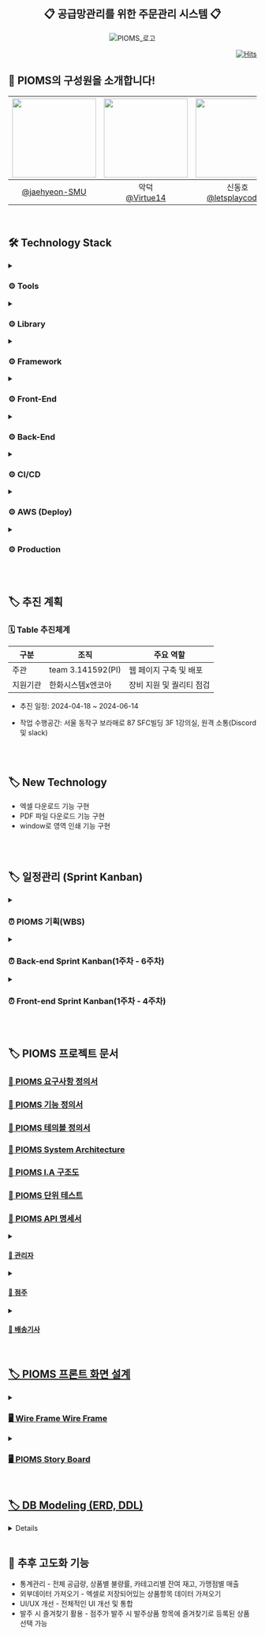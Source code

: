 <div align="center">
	
<h2>📋 공급망관리를 위한 주문관리 시스템 📋</h2>
</div>

<div align="center">
	
![PIOMS_로고](https://github.com/beyond-sw-camp/be04-fin-PI.Akatsuki-PIOMS/assets/149561287/c73fe627-caa9-4a4f-ac14-5545b72c0b8e)

</div>

<div align="right">

[![Hits](https://hits.seeyoufarm.com/api/count/incr/badge.svg?url=https%3A%2F%2Fgithub.com%2Fbeyond-sw-camp%2Fbe04-4th-PI-MoodHolic.git&count_bg=%23006EFF&title_bg=%23767676&icon=keybase.svg&icon_color=%23E7E7E7&title=Today&edge_flat=false)](https://hits.seeyoufarm.com)
</div>

<h2 align="left">👥 PIOMS의 구성원을 소개합니다!</h2>

|<img src="https://avatars.githubusercontent.com/u/81796274?v=4" width="170" height="160"/>|<img src="https://avatars.githubusercontent.com/u/122339395?v=4" width="170" height="160"/>|<img src="https://avatars.githubusercontent.com/u/101622086?v=4" width="170" height="160"/>|<img src="https://avatars.githubusercontent.com/u/149561287?v=4" width="170" height="160"/>|<img src="https://avatars.githubusercontent.com/u/22255663?v=4" width="170" height="160"/>|
|:-:|:-:|:-:|:-:|:-:|
|[@jaehyeon-SMU](https://github.com/jaehyeon-SMU)|악덕<br/>[@Virtue14](https://github.com/Virtue14)|신동호<br/>[@letsplaycoding](https://github.com/letsplaycoding)|[@Bodrami](https://github.com/Bodrami)|hyunwoo<br/>[@daersh](https://github.com/daersh)|

</br>
<h2 align="left">🛠️ Technology Stack</h2>
<div align="left">
<details>
<summary><h3>⚙️ Tools</h3></summary>
<img src="https://img.shields.io/badge/grafana-F46800?style=for-thebadge&logo=grafana&logoColor=white" />&nbsp;&nbsp; <img src="https://img.shields.io/badge/prometheus-E6522C?style=for-thebadge&logo=prometheus&logoColor=white" />
</details>
<details>
<summary><h3>⚙️ Library</h3></summary>
<img src="https://img.shields.io/badge/microsoftexcel-217346?style=for-thebadge&logo=microsoftexcel&logoColor=white" />&nbsp;&nbsp; <img src="https://img.shields.io/badge/apache-D22128?style=for-thebadge&logo=apache&logoColor=white" />
</details>
<details>
<summary><h3>⚙️ Framework</h3></summary>
<img src="https://img.shields.io/badge/Spring Boot-6DB33F?style=for-thebadge&logo=Spring Boot&logoColor=white" /> &nbsp;&nbsp; <img src="https://img.shields.io/badge/Vue.js-4FC08D?style=for-thebadge&logo=Vue.js&logoColor=white" />
</details>
<details>
<summary><h3>⚙️ Front-End</h3></summary>
<img src="https://img.shields.io/badge/CSS-1572B6?style=for-thebadge&logo=CSS&logoColor=white" /> &nbsp;&nbsp; <img src="https://img.shields.io/badge/HTML-E34F26?style=for-thebadge&logo=HTML&logoColor=white" /> &nbsp;&nbsp; <img src="https://img.shields.io/badge/JavaScript-F7DF1E?style=for-thebadge&logo=JavaScript&logoColor=white" /> &nbsp;&nbsp; <img src="https://img.shields.io/badge/Vue.js-4FC08D?style=for-thebadge&logo=Vue.js&logoColor=white" /> &nbsp;&nbsp; <img src="https://img.shields.io/badge/Vuex-B7178C?style=for-thebadge&logo=Vuex&logoColor=white" /> 
</details>
<details>	
<summary><h3>⚙️ Back-End</h3></summary>
<img src="https://img.shields.io/badge/JWT-FBBA00?style=for-thebadge&logo=JWT&logoColor=white" /> &nbsp;&nbsp; <img src="https://img.shields.io/badge/MariaDB-003545?style=for-thebadge&logo=mariaDB&logoColor=white"/> &nbsp;&nbsp; <img src="https://img.shields.io/badge/Redis-DC382D?style=for-thebadge&logo=Redis&logoColor=white" /> &nbsp;&nbsp; <img src="https://img.shields.io/badge/Spring Boot-6DB33F?style=for-thebadge&logo=Spring Boot&logoColor=white" /> &nbsp;&nbsp; <img src="https://img.shields.io/badge/Spring JPA Data-6DB33F?style=for-thebadge&logo=Spring JPA Data&logoColor=white" />  &nbsp;&nbsp; <img src="https://img.shields.io/badge/Spring Security-6DB33F?style=for-thebadge&logo=Spring Security&logoColor=white" /> &nbsp;&nbsp; <img src="https://img.shields.io/badge/Swagger-85EA2D?style=for-thebadge&logo=Swagger&logoColor=white" /> &nbsp;&nbsp; <img src="https://img.shields.io/badge/gradle-02303A?style=for-thebadge&logo=gradle&logoColor=white" /> &nbsp;&nbsp; <img src="https://img.shields.io/badge/hibernate-59666C?style=for-thebadge&logo=hibernate&logoColor=white" />
</details>
<details>
<summary><h3>⚙️ CI/CD</h3></summary>	
<img src="https://img.shields.io/badge/githubactions-2088FF?style=for-thebadge&logo=githubactions&logoColor=white"/>
</details>
<details>
<summary><h3>⚙️ AWS (Deploy)</h3></summary>
<img src="https://img.shields.io/badge/Amazon AWS-232F3E?style=for-thebadge&logo=amazonaws&logoColor=white"/>&nbsp;&nbsp; <img src="https://img.shields.io/badge/amazons3-569A31?style=for-thebadge&logo=amazons3&logoColor=white"/>&nbsp;&nbsp; <img src="https://img.shields.io/badge/amazonec2-FF9900?style=for-thebadge&logo=amazonec2&logoColor=white"/>&nbsp;&nbsp; <img src="https://img.shields.io/badge/amazonrds-FF9900?style=for-thebadge&logo=amazonrds&logoColor=white"/>
&nbsp;&nbsp; <img src="https://img.shields.io/badge/amazonroute53-8C4FFF?style=for-thebadge&logo=amazonroute53&logoColor=white"/>
</details>
<details>
<summary><h3>⚙️ Production</h3></summary>	
<img src="https://img.shields.io/badge/Apache Tomcat-F8DC75?style=for-thebadge&logo=Apache Tomcat&logoColor=white" /> &nbsp;&nbsp; <img src="https://img.shields.io/badge/NPM-CB3837?style=for-thebadge&logo=NPM&logoColor=white" /> &nbsp;&nbsp;  <img src="https://img.shields.io/badge/Ubuntu-E95420?style=for-thebadge&logo=Ubuntu&logoColor=white" />
</details>
</div></br></br>

## 🏷️ 추진 계획

### 🗓 Table 추진체계

| 구분 | 조직 | 주요 역할 |
| --- | --- | --- |
| 주관 | team 3.141592(PI) | 웹 페이지 구축 및 배포 |
| 지원기관 | 한화시스템x엔코아 | 장비 지원 및 퀄리티 점검 |

- 추진 일정: 2024-04-18 ~ 2024-06-14

- 작업 수행공간: 서울 동작구 보라매로 87 SFC빌딩 3F 1강의실, 원격 소통(Discord 및 slack)

<br/></br>

## 🏷️ New Technology
* 엑셀 다운로드 기능 구현
* PDF 파일 다운로드 기능 구현
* window로 영역 인쇄 기능 구현

</br></br>

## 🏷️ 일정관리 (Sprint Kanban)
<details>
<summary><h3>⏰ PIOMS 기획(WBS)</h3></summary>
	
![스크린샷 2024-06-11 오후 4 31 24](https://github.com/beyond-sw-camp/be04-fin-PI.Akatsuki-PIOMS/assets/149561287/ea8d2483-2bf9-46bf-8fb1-e7bd557acf15)
</details>
<details>
<summary><h3>⏰ Back-end Sprint Kanban(1주차 - 6주차)</h3></summary>

![스크린샷 2024-06-11 오후 4 33 57](https://github.com/beyond-sw-camp/be04-fin-PI.Akatsuki-PIOMS/assets/149561287/ba8f9ffe-74aa-4f3c-89c1-27fa7af63b28)
</details>
<details>
<summary><h3>⏰ Front-end Sprint Kanban(1주차 - 4주차)</h3></summary>

![스크린샷 2024-06-11 오후 4 34 39](https://github.com/beyond-sw-camp/be04-fin-PI.Akatsuki-PIOMS/assets/149561287/6351f643-c66a-4c05-b1d5-107e93b77a5f)
</details>
</br></br>

## 🏷️ PIOMS 프로젝트 문서
<h3><a href="https://docs.google.com/spreadsheets/d/1P_TPNzrnce8OEkxFjxr9hyelmVbRY5yJ/edit?usp=sharing&ouid=104324075889250636464&rtpof=true&sd=true"/>📁 PIOMS 요구사항 정의서</h3>

<h3><a href="https://docs.google.com/spreadsheets/d/1P_TPNzrnce8OEkxFjxr9hyelmVbRY5yJ/edit?usp=sharing&ouid=104324075889250636464&rtpof=true&sd=true"/>📁 PIOMS 기능 정의서</h3>

<h3><a href="https://docs.google.com/spreadsheets/d/1P_TPNzrnce8OEkxFjxr9hyelmVbRY5yJ/edit?usp=sharing&ouid=104324075889250636464&rtpof=true&sd=true"/>📁 PIOMS 테의블 정의서</h3>

<h3><a href="https://github.com/beyond-sw-camp/be04-fin-PI.Akatsuki-PIOMS/assets/149561287/e77e5637-c377-46bd-ad7b-d3570fbf7c80"/>📁 PIOMS System Architecture</h3>

<h3><a href="https://docs.google.com/spreadsheets/d/1P_TPNzrnce8OEkxFjxr9hyelmVbRY5yJ/edit?usp=sharing&ouid=104324075889250636464&rtpof=true&sd=true"/>📁 PIOMS I.A 구조도</h3>

<h3><a href="https://docs.google.com/spreadsheets/d/1P_TPNzrnce8OEkxFjxr9hyelmVbRY5yJ/edit?usp=sharing&ouid=104324075889250636464&rtpof=true&sd=true"/>📁 PIOMS 단위 테스트</h3>

<h3><a href="http://api.pioms.shop/swagger-ui/index.html"/>📁 PIOMS API 명세서</h3>
<details>
<summary><h4>📍 관리자</h4></summary>
	
![―šÅĐļ°žĶ 2024-06-13 110754](https://github.com/beyond-sw-camp/be04-fin-PI.Akatsuki-PIOMS/assets/149561287/38cec2a0-c797-4e92-8099-7476852059be)
![―šÅĐļ°žĶ 2024-06-13 110737](https://github.com/beyond-sw-camp/be04-fin-PI.Akatsuki-PIOMS/assets/149561287/733fff98-6438-4d9b-ab68-600d024b9255)
![―šÅĐļ°žĶ 2024-06-13 110725](https://github.com/beyond-sw-camp/be04-fin-PI.Akatsuki-PIOMS/assets/149561287/881ffc85-2a4e-4a46-9f89-77c669a974b4)
![―šÅĐļ°žĶ 2024-06-13 110714](https://github.com/beyond-sw-camp/be04-fin-PI.Akatsuki-PIOMS/assets/149561287/012d2e46-2927-4763-8ee8-5c465153957d)
![―šÅĐļ°žĶ 2024-06-13 110704](https://github.com/beyond-sw-camp/be04-fin-PI.Akatsuki-PIOMS/assets/149561287/7faf848f-fd48-44ab-bc00-facaa853853d)
![―šÅĐļ°žĶ 2024-06-13 110655](https://github.com/beyond-sw-camp/be04-fin-PI.Akatsuki-PIOMS/assets/149561287/e43d8075-b41a-4bb6-a060-1fcb0706005e)
![―šÅĐļ°žĶ 2024-06-13 110646](https://github.com/beyond-sw-camp/be04-fin-PI.Akatsuki-PIOMS/assets/149561287/c77b2b61-413a-479a-bbe9-66064a0406aa)
![―šÅĐļ°žĶ 2024-06-13 110636](https://github.com/beyond-sw-camp/be04-fin-PI.Akatsuki-PIOMS/assets/149561287/5f1c3950-f661-415b-93e8-fbbb738b36a8)
![―šÅĐļ°žĶ 2024-06-13 110626](https://github.com/beyond-sw-camp/be04-fin-PI.Akatsuki-PIOMS/assets/149561287/fe318036-9ae9-4758-9a5e-0c14fb7fdfb2)
![―šÅĐļ°žĶ 2024-06-13 110614](https://github.com/beyond-sw-camp/be04-fin-PI.Akatsuki-PIOMS/assets/149561287/e8ee8512-ae59-4643-a327-a96ff74c3754)
![―šÅĐļ°žĶ 2024-06-13 110603](https://github.com/beyond-sw-camp/be04-fin-PI.Akatsuki-PIOMS/assets/149561287/ce802d66-973f-4b2e-aa74-da203351d904)
![―šÅĐļ°žĶ 2024-06-13 110554](https://github.com/beyond-sw-camp/be04-fin-PI.Akatsuki-PIOMS/assets/149561287/37667c51-5c99-4b14-aabc-a2c8bf9b3155)
![―šÅĐļ°žĶ 2024-06-13 110540](https://github.com/beyond-sw-camp/be04-fin-PI.Akatsuki-PIOMS/assets/149561287/9bddfc99-049d-4493-aab9-7fce88ffd794)
![―šÅĐļ°žĶ 2024-06-13 110311](https://github.com/beyond-sw-camp/be04-fin-PI.Akatsuki-PIOMS/assets/149561287/e3b50c37-b84b-4c99-a318-deccf9682139)
</details>

<details>
<summary><h4>📍 점주</h4></summary>
	
![―šÅĐļ°žĶ 2024-06-13 111108](https://github.com/beyond-sw-camp/be04-fin-PI.Akatsuki-PIOMS/assets/149561287/72606cd7-75be-45fb-9a50-0bea2b179db9)
![―šÅĐļ°žĶ 2024-06-13 111058](https://github.com/beyond-sw-camp/be04-fin-PI.Akatsuki-PIOMS/assets/149561287/690a61f4-02dc-414d-847d-c211e8dc4d75)
![―šÅĐļ°žĶ 2024-06-13 111039](https://github.com/beyond-sw-camp/be04-fin-PI.Akatsuki-PIOMS/assets/149561287/fe3d7e20-2397-48ea-903b-a4d819858b66)
![―šÅĐļ°žĶ 2024-06-13 111030](https://github.com/beyond-sw-camp/be04-fin-PI.Akatsuki-PIOMS/assets/149561287/319b4d18-bbc5-45c4-9930-d556771c60e8)
![―šÅĐļ°žĶ 2024-06-13 111021](https://github.com/beyond-sw-camp/be04-fin-PI.Akatsuki-PIOMS/assets/149561287/468ae446-ed8c-40f8-9dda-61fa729570c7)
![―šÅĐļ°žĶ 2024-06-13 111011](https://github.com/beyond-sw-camp/be04-fin-PI.Akatsuki-PIOMS/assets/149561287/80318f93-99cd-4f0f-8d0f-53b3e5301287)
![―šÅĐļ°žĶ 2024-06-13 110937](https://github.com/beyond-sw-camp/be04-fin-PI.Akatsuki-PIOMS/assets/149561287/b07a975b-e5c9-4438-9d8f-6a86c1c49d18)
![―šÅĐļ°žĶ 2024-06-13 110929](https://github.com/beyond-sw-camp/be04-fin-PI.Akatsuki-PIOMS/assets/149561287/6178bd0d-fbbb-459d-ba81-2aa17443d1b1)
![―šÅĐļ°žĶ 2024-06-13 110922](https://github.com/beyond-sw-camp/be04-fin-PI.Akatsuki-PIOMS/assets/149561287/32eb007f-5009-4154-a928-f1b284137cbb)
![―šÅĐļ°žĶ 2024-06-13 110905](https://github.com/beyond-sw-camp/be04-fin-PI.Akatsuki-PIOMS/assets/149561287/999bbb9a-9bf0-41d0-aa5b-f47862a77f89)
![―šÅĐļ°žĶ 2024-06-13 110856](https://github.com/beyond-sw-camp/be04-fin-PI.Akatsuki-PIOMS/assets/149561287/8ae6385b-4adc-4077-ac88-e9f1210385b8)
![―šÅĐļ°žĶ 2024-06-13 110848](https://github.com/beyond-sw-camp/be04-fin-PI.Akatsuki-PIOMS/assets/149561287/e2fd4884-9bae-4a0e-adfe-a633509b4477)
![―šÅĐļ°žĶ 2024-06-13 110840](https://github.com/beyond-sw-camp/be04-fin-PI.Akatsuki-PIOMS/assets/149561287/a397cc5d-1d93-4ab7-8fcd-1b424b9623dc)
![―šÅĐļ°žĶ 2024-06-13 110832](https://github.com/beyond-sw-camp/be04-fin-PI.Akatsuki-PIOMS/assets/149561287/f180666a-f541-4ea3-b4aa-168d06441975)
![―šÅĐļ°žĶ 2024-06-13 110822](https://github.com/beyond-sw-camp/be04-fin-PI.Akatsuki-PIOMS/assets/149561287/ec58d58e-8a78-4f51-86e5-2c44dc602c39)
![―šÅĐļ°žĶ 2024-06-13 110813](https://github.com/beyond-sw-camp/be04-fin-PI.Akatsuki-PIOMS/assets/149561287/236a4fd8-624f-45dd-bed3-5395f71f981c)
![―šÅĐļ°žĶ 2024-06-13 110804](https://github.com/beyond-sw-camp/be04-fin-PI.Akatsuki-PIOMS/assets/149561287/de17d527-6f8a-4c57-bc35-071c28d1e4d0)
</details>

<details>
<summary><h4>📍 배송기사</h4></summary>
	
![―šÅĐļ°žĶ 2024-06-13 112125](https://github.com/beyond-sw-camp/be04-fin-PI.Akatsuki-PIOMS/assets/149561287/a7dc0dec-2b06-4a7d-a51d-6c756a91ab13)
![―šÅĐļ°žĶ 2024-06-13 112037](https://github.com/beyond-sw-camp/be04-fin-PI.Akatsuki-PIOMS/assets/149561287/c2b1f8dc-463b-48c9-a2e3-f91bbd0c0b49)
![―šÅĐļ°žĶ 2024-06-13 112006](https://github.com/beyond-sw-camp/be04-fin-PI.Akatsuki-PIOMS/assets/149561287/9e6e7532-d962-433a-8973-25ccecf03885)
![―šÅĐļ°žĶ 2024-06-13 111216](https://github.com/beyond-sw-camp/be04-fin-PI.Akatsuki-PIOMS/assets/149561287/9e07e946-9769-413e-a255-e042d58c3633)
![―šÅĐļ°žĶ 2024-06-13 111151](https://github.com/beyond-sw-camp/be04-fin-PI.Akatsuki-PIOMS/assets/149561287/cf6b27bc-137c-4c0c-8fc1-3eb35f26e3bb)
![―šÅĐļ°žĶ 2024-06-13 111143](https://github.com/beyond-sw-camp/be04-fin-PI.Akatsuki-PIOMS/assets/149561287/ad49c2aa-6f4d-4134-b7bc-f6e9998081da)
![―šÅĐļ°žĶ 2024-06-13 111135](https://github.com/beyond-sw-camp/be04-fin-PI.Akatsuki-PIOMS/assets/149561287/b05b7745-fe0b-4de3-9a9d-b896e1296e32)
</details>

</br>

## 🏷️ PIOMS 프론트 화면 설계
<details>
<summary><h3>🖥 Wire Frame Wire Frame</h3></summary>

![스크린샷 2024-06-11 오후 4 18 58](https://github.com/beyond-sw-camp/be04-fin-PI.Akatsuki-PIOMS/assets/149561287/ec84c390-3974-49a2-8a02-9872f5874fd7)
</details>
<details>
<summary><h3>🖥 PIOMS Story Board </h3></summary>

<details>
<summary><h3>root 대시보드</h3></summary>
	
![스크린샷 2024-06-11 오후 2 44 21](https://github.com/beyond-sw-camp/be04-fin-PI.Akatsuki-PIOMS/assets/149561287/997637de-8c50-4646-b7ff-7afa07575776)
</details>

<details>
<summary><h3>통합 로그인</h3></summary>
	
![스크린샷 2024-06-11 오후 4 03 10](https://github.com/beyond-sw-camp/be04-fin-PI.Akatsuki-PIOMS/assets/149561287/3b1cc565-f8d9-4e90-9f11-769470defc3f)
</details>

<details>
<summary><h3>가맹점 관리</h3></summary>

![스크린샷 2024-06-11 오후 4 08 28](https://github.com/beyond-sw-camp/be04-fin-PI.Akatsuki-PIOMS/assets/149561287/49d58e64-5aa5-47b3-b151-d2d87bf2ce9b)
</details>

<details>
<summary><h3>상품 관리</h3></summary>

![스크린샷 2024-06-11 오후 4 10 45](https://github.com/beyond-sw-camp/be04-fin-PI.Akatsuki-PIOMS/assets/149561287/4fe413fe-bbd7-4967-a1b2-ffb4b2cff668)
</details>

<details>
<summary><h3>상품 카테고리 관리</h3></summary>
	
![스크린샷 2024-06-11 오후 4 15 51](https://github.com/beyond-sw-camp/be04-fin-PI.Akatsuki-PIOMS/assets/149561287/d92e5408-801b-448a-8f97-c625f25263a4)
</details>
</details>
</br>

## 🏷️ DB Modeling (ERD, DDL)

<details>
<summary><h3>PIOMS DB 모델링</h3></summary>
<h3><a href="https://www.erdcloud.com/d/Q3aGbnzvroEFB6MfR"/>🗂️ PIOMS ERD 설계</h3>

<h3>🗂️ DDL</h3>
<details>
<summary>PIOMS DDL 구문</summary>

```sql
CREATE TABLE `product` (
	`product_code`	INT	NOT NULL,
	`product_name`	VARCHAR(255)	NOT NULL,
	`product_price`	INT	NOT NULL,
	`product_enroll_date`	DATE	NOT NULL,
	`product_update_date`	DATE	NULL,
	`product_content`	VARCHAR(255)	NOT NULL,
	`product_color`	ENUM	NOT NULL,
	`product_size`	INT	NOT NULL,
	`product_total_count`	INT	NOT NULL,
	`product_status`	ENUM	NOT NULL	COMMENT,
	`product_exposure_status`	TINYINT	NOT NULL,
	`product_notice_count`	INT	NOT NULL,
	`product_dis_count`	INT	NULL	DEFAULT 0,
	`product_count`	INT	NOT NULL,
	`category_third_code`	INT	NOT NULL
);

CREATE TABLE `request` (
	`request_code`	INT	NOT NULL,
	`request_date`	DATE	NOT NULL,
	`request_total_price`	INT	NOT NULL,
	`request_condition`	TINYINT	NOT NULL,
	`request_reason`	VARCHAR(255)	NOT NULL,
	`franchise_code`	INT	NOT NULL,
	`exchange_code`	INT	NOT NULL
);

CREATE TABLE `category_first` (
	`category_first_code`	INT	NOT NULL,
	`category_first_name`	VARCHAR(255)	NOT NULL,
	`category_first_enroll_date`	DATE	NOT NULL,
	`category_second_update_date`	DATE	NULL
);

CREATE TABLE `product_img` (
	`product_image_code`	INT	NOT NULL,
	`url`	VARCHAR(255)	NOT NULL,
	`product_code`	INT	NOT NULL
);

CREATE TABLE `franchise` (
	`franchise_code`	INT	NOT NULL,
	`franchise_name`	VARCHAR(255)	NULL,
	`franchise_address`	VARCHAR(255)	NULL,
	`franchise_call`	VARCHAR(255)	NULL,
	`franchise_enroll_date`	DATE	NOT NULL,
	`franchise_update_date`	DATE	NULL,
	`franchise_delete_date`	DATE	NULL,
	`franchise_business_num`	VARCHAR(255)	NULL,
	`franchise_delivery_date`	ENUM	NOT NULL,
	`franchise_admin_code`	INT	NOT NULL,
	`admin_code`	INT	NOT NULL,
	`delivery_man_code`	INT	NOT NULL
);

CREATE TABLE `admin` (
	`admin_code`	INT	NOT NULL,
	`admin_name`	VARCHAR(255)	NOT NULL,
	`admin_id`	VARCHAR(255)	NOT NULL,
	`admin_pwd`	VARCHAR(255)	NOT NULL,
	`admin_enroll_date`	DATE	NOT NULL,
	`admin_update_date`	DATE	NULL,
	`admin_delete_date`	DATE	NULL,
	`admin_email`	VARCHAR(255)	NOT NULL,
	`admin_phone`	VARCHAR(255)	NOT NULL,
	`admin_access_number`	INT	NULL,
	`admin_role`	VARCHAR(45)	NOT NULL,
	`admin_status`	TINYINT	NOT NULL,
	`admin_pwd_check`	INT	NOT NULL	DEFAULT 0
);

CREATE TABLE `request_product` (
	`request_product_code`	INT	NOT NULL,
	`request_product_count`	INT	NOT NULL,
	`request_product_get_count`	INT	NULL,
	`request_code`	INT	NOT NULL,
	`product_code`	INT	NOT NULL
);

CREATE TABLE `category_second` (
	`category_second_code`	INT	NOT NULL,
	`category_second_name`	VARCHAR(255)	NOT NULL,
	`category_second_enroll_date`	DATE	NOT NULL,
	`categpry_secpnd_update_date`	DATE	NULL,
	`category_first_code`	INT	NOT NULL
);

CREATE TABLE `category_third` (
	`category_third_code`	INT	NOT NULL,
	`category_third_name`	VARCHAR(255)	NOT NULL,
	`category_third_enroll_date`	DATE	NOT NULL,
	`category_third_update_date`	DATE	NULL,
	`category_second_code`	INT	NOT NULL
);

CREATE TABLE `notice` (
	`notice_code`	INT	NOT NULL,
	`notice_title`	VARCHAR(255)	NOT NULL,
	`notice_enroll_date`	DATE	NOT NULL,
	`notice_content`	VARCHAR(255)	NOT NULL,
	`notice_update_date`	DATE	NULL,
	`admin_code`	INT	NOT NULL
);

CREATE TABLE `ask` (
	`ask_code`	INT	NOT NULL,
	`ask_content`	VARCHAR(255)	NOT NULL,
	`ask_status`	ENUM	NOT NULL,
	`ask_answer`	VARCHAR(255)	NULL,
	`ask_enroll_date`	DATE	NOT NULL,
	`ask_update_date`	DATE	NULL,
	`ask_comment_date`	DATE	NULL,
	`ask_title`	VARCHAR(255)	NOT NULL,
	`franchise_owner_code`	INT	NOT NULL,
	`admin_code`	INT	NOT NULL
);

CREATE TABLE `franchise_warehouse` (
	`franchise_warehouse_code`	INT	NOT NULL,
	`franchise_warehouse_total`	INT	NOT NULL	DEFAULT 0,
	`franchise_warehouse_count`	INT	NOT NULL	DEFAULT 0,
	`franchise_warehouse_enable`	INT	NOT NULL	DEFAULT 0,
	`franchise_warehouse_favorite`	TINYINT	NULL,
	`franchise_code`	INT	NOT NULL,
	`product_code`	INT	NOT NULL
);

CREATE TABLE `franchise_owner` (
	`franchise_owner_code`	INT	NOT NULL,
	`franchise_owner_name`	VARCHAR(255)	NOT NULL,
	`franchise_owner_id`	VARCHAR(255)	NOT NULL,
	`franchise_owner_pwd`	VARCHAR(255)	NOT NULL,
	`franchise_owner_email`	VARCHAR(255)	NOT NULL,
	`franchise_owner_phone`	VARCHAR(255)	NOT NULL,
	`franchise_owner_enroll_date`	DATE	NOT NULL,
	`franchise_owner_update_date`	DATE	NULL,
	`franchise_owner_delete_date`	DATE	NULL,
	`franchise_owner_role`	VARCHAR(45)	NOT NULL,
	`franchise_owner_pwd_check`	INT	NOT NULL	DEFAULT 0,
	`franchise_owner_status`	TINYINT	NOT NULL
);

CREATE TABLE `delivery_man` (
	`delivery_man_code`	INT	NOT NULL,
	`delivery_man_name`	VARCHAR(255)	NOT NULL,
	`delivery_man_id`	VARCHAR(255)	NOT NULL,
	`delivery_man_pwd`	VARCHAR(255)	NOT NULL,
	`delivery_man_phone`	VARCHAR(255)	NOT NULL,
	`delivery_man_enroll_date`	DATE	NOT NULL,
	`delivery_man_update_date`	DATE	NULL,
	`delivery_man_delete_date`	DATE	NULL,
	`delivery_man_role`	VARCHAR(45)	NOT NULL,
	`delivery_man_pwd_check`	INT	NOT NULL	DEFAULT 0,
	`delivery_man_status`	TINYINT	NOT NULL
);

CREATE TABLE `invoice` (
	`invoice_code`	INT	NOT NULL,
	`delivery_status`	ENUM	NOT NULL,
	`delivery_date`	DATE	NOT NULL,
	`order_code`	INT	NOT NULL
);

CREATE TABLE `specs` (
	`specs_code`	INT	NOT NULL,
	`specs_date`	DATE	NOT NULL,
	`request_code`	INT	NOT NULL
);

CREATE TABLE `company` (
	`company_code`	INT	NOT NULL,
	`company_name`	VARCHAR(255)	NOT NULL,
	`company_call`	VARCHAR(255)	NOT NULL,
	`comapny_email`	VARCHAR(255)	NOT NULL,
	`company_business_num`	VARCHAR(255)	NOT NULL,
	`company_address`	VARCHAR(255)	NOT NULL,
	`company_ceo`	VARCHAR(255)	NOT NULL,
	`company_fax`	VARCHAR(255)	NOT NULL
);

CREATE TABLE `exchange` (
	`exchange_code`	INT	NOT NULL,
	`exchange_date`	DATE	NOT NULL,
	`exchange_status`	TINYINT	NOT NULL,
	`franchise_code`	INT	NOT NULL
);

CREATE TABLE `exchange_product` (
	`exchange_product_code`	INT	NOT NULL,
	`exchange_product_status`	ENUM	NOT NULL,
	`exchange_product_count`	INT	NOT NULL,
	`exchange_product_dis_count`	INT	NULL	DEFAULT 0,
	`exchange_product_normal_count`	INT	NULL	DEFAULT 0,
	`product_code`	INT	NOT NULL,
	`exchange_code`	INT	NOT NULL
);

CREATE TABLE `log` (
	`log_code`	INT	NOT NULL,
	`log_changer`	VARCHAR(255)	NOT NULL,
	`log_date`	DATE	NOT NULL,
	`log_status`	ENUM	NOT NULL,
	`log_content`	VARCHAR(255)	NOT NULL,
	`log_target`	ENUM	NOT NULL
);

```
</details>

## 🏷️ 논리 & 물리 Modeling
<details>
<summary><h3>논리 Modeling</h3></summary>

![image](https://github.com/beyond-sw-camp/be04-fin-PI.Akatsuki-PIOMS/assets/149561287/8655c8f2-2a69-4082-aba2-d4c563536f41)


</details>

<details>
<summary><h3>물리 Modeling</h3></summary>

![image](https://github.com/beyond-sw-camp/be04-fin-PI.Akatsuki-PIOMS/assets/149561287/824ef096-05f8-48a6-ac6e-2e6edfde07ce)


</details>
</details>
</br>

## 🌅 추후 고도화 기능

* 통계관리 - 전체 공급량, 상품별 불량률, 카테고리별 잔여 재고, 가맹점별 매출
* 외부데이터 가져오기 - 엑셀로 저장되어있는 상품항목 데이터 가져오기
* UI/UX 개선 - 전체적인 UI 개선 및 통합
* 발주 시 즐겨찾기 활용 - 점주가 발주 시 발주상품 항목에 즐겨찾기로 등록된 상품 선택 가능
